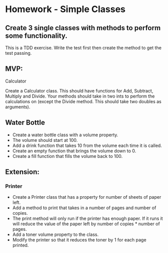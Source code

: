 <h1>Homework - Simple Classes</h1>

<h2>Create 3 single classes with methods to perform some functionality.</h2>

<p>This is a TDD exercise. Write the test first then create the method to get the test passing.</p>

<h2>MVP:</h2>
Calculator
<p>Create a Calculator class. This should have functions for Add, Subtract, Multiply and Divide. Your methods should take in two ints to perform the calculations on (except the Divide method. This should take two doubles as arguments).</p>

<h2>Water Bottle</h2>
<ul>
  <li>Create a water bottle class with a volume property.</li>
  <li>The volume should start at 100.</li>
  <li>Add a drink function that takes 10 from the volume each time it is called.</li>
  <li>Create an empty function that brings the volume down to 0.</li>
  <li>Create a fill function that fills the volume back to 100.</li>
</ul>

<h2>Extension:</h2>
<h3>Printer</h3>
<ul>
  <li>Create a Printer class that has a property for number of sheets of paper left.</li>
  <li>Add a method to print that takes in a number of pages and number of copies.</li>
  <li>The print method will only run if the printer has enough paper. If it runs it will reduce the value of the paper left by number of copies * number of pages.</li>
  <li>Add a toner volume property to the class.</li>
  <li>Modify the printer so that it reduces the toner by 1 for each page printed.</li>
</ul>
